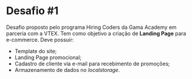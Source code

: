 # Desafio #1
Desafio proposto pelo programa Hiring Coders da Gama Academy em parceria com a VTEX. Tem como objetivo a criação de **Landing Page** para e-commerce. Deve possuir:

- Template do site;
- Landing Page promocional;
- Cadastro de cliente via e-mail para recebimento de promoções;
- Armazenamento de dados no *localstorage*.
